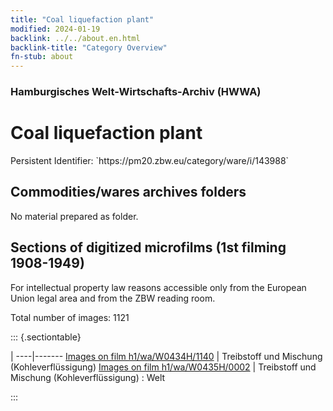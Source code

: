 ```yaml
---
title: "Coal liquefaction plant"
modified: 2024-01-19
backlink: ../../about.en.html
backlink-title: "Category Overview"
fn-stub: about
---
```


### Hamburgisches Welt-Wirtschafts-Archiv (HWWA)

# Coal liquefaction plant

<div class="hint">Persistent Identifier: `https://pm20.zbw.eu/category/ware/i/143988`</div>







## Commodities/wares archives folders





No material prepared as folder.



<a id="filmsections" />

## Sections of digitized microfilms (1st filming 1908-1949)

<p>For intellectual property law reasons accessible only from the European Union legal area and from the ZBW reading room.</p>



<p>Total number of images: 1121</p>




::: {.sectiontable}

 | 
----|-------
<a class="btn" href="https://pm20.zbw.eu/film/h1/wa/W0434H/1140" rel="nofollow">Images on film h1/wa/W0434H/1140</a> | Treibstoff und Mischung (Kohleverflüssigung)
<a class="btn" href="https://pm20.zbw.eu/film/h1/wa/W0435H/0002" rel="nofollow">Images on film h1/wa/W0435H/0002</a> | Treibstoff und Mischung (Kohleverflüssigung) : Welt


:::
















